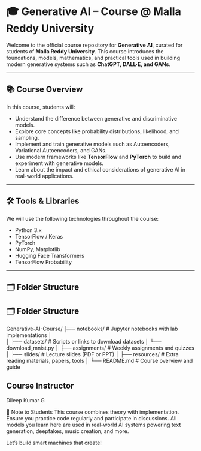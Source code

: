 # 🎓 Generative AI – Course @ Malla Reddy University

Welcome to the official course repository for **Generative AI**, curated for students of **Malla Reddy University**. This course introduces the foundations, models, mathematics, and practical tools used in building modern generative systems such as **ChatGPT, DALL·E, and GANs**.

---

## 📚 Course Overview

In this course, students will:

- Understand the difference between generative and discriminative models.
- Explore core concepts like probability distributions, likelihood, and sampling.
- Implement and train generative models such as Autoencoders, Variational Autoencoders, and GANs.
- Use modern frameworks like **TensorFlow** and **PyTorch** to build and experiment with generative models.
- Learn about the impact and ethical considerations of generative AI in real-world applications.

---

## 🛠 Tools & Libraries

We will use the following technologies throughout the course:

- Python 3.x
- TensorFlow / Keras
- PyTorch
- NumPy, Matplotlib
- Hugging Face Transformers
- TensorFlow Probability

---

## 🗂️ Folder Structure
## 🗂️ Folder Structure

Generative-AI-Course/
├── notebooks/              # Jupyter notebooks with lab implementations
│   
│
├── datasets/               # Scripts or links to download datasets
│   └── download_mnist.py
│
├── assignments/            # Weekly assignments and quizzes
│
├── slides/                 # Lecture slides (PDF or PPT)
│
├── resources/              # Extra reading materials, papers, tools
│
└── README.md               # Course overview and guide


## Course Instructor
Dileep Kumar G

📌 Note to Students
This course combines theory with implementation. Ensure you practice code regularly and participate in discussions. All models you learn here are used in real-world AI systems powering text generation, deepfakes, music creation, and more.

Let’s build smart machines that create!
